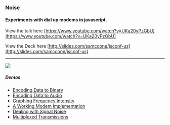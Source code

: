 ### Noise

#### Experiments with dial up modems in javascript.

View the talk here
[https://www.youtube.com/watch?v=UKa20yPzGbU](https://www.youtube.com/watch?v=UKa20yPzGbU)

View the Deck here
[http://slides.com/samccone/jsconf-us](http://slides.com/samccone/jsconf-us)

-----------

![](https://s3.amazonaws.com/media-p.slid.es/uploads/305782/images/1300227/modem.png)

##### Demos

* [Encoding Data to Binary](http://samccone.github.io/noise/component-demos/string-to-binary.html)
* [Encoding Data to Audio](http://samccone.github.io/noise/component-demos/string-to-binary-to-wave.html)
* [Graphing Frequency Intensity](http://samccone.github.io/noise/basic-demo/graph.html)
* [A Working Modem Implementation](http://samccone.github.io/noise/basic-demo/everything.html)
* [Dealing with Signal Noise](http://samccone.github.io/noise/basic-demo/noise.html)
* [Multiplexed Transmissions](http://samccone.github.io/noise/basic-demo/plexed.html)
